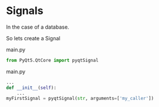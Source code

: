 # Signals

In the case of a database.

So lets create a Signal

main.py

```python
from PyQt5.QtCore import pyqtSignal
```

main.py

```python
...
def __init__(self):
	...
myFirstSignal = pyqtSignal(str, arguments=['my_caller'])
```



